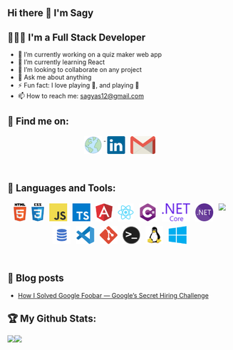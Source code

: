 ## Hi there 👋 I'm Sagy

<!--
**sagyas/sagyas** is a ✨ _special_ ✨ repository because its `README.md` (this file) appears on your GitHub profile.

Here are some ideas to get you started:

- 🔭 I’m currently working on ...
- 🌱 I’m currently learning ...
- 👯 I’m looking to collaborate on ...
- 🤔 I’m looking for help with ...
- 💬 Ask me about ...
- 📫 How to reach me: ...
- 😄 Pronouns: ...
- ⚡ Fun fact: ...
-->
## 👨🏽‍💻 I'm a Full Stack Developer  
 - 🔭 I’m currently working on a quiz maker web app  
 - 🌱 I’m currently learning React  
 - 👯 I’m looking to collaborate on any project  
 - 💬 Ask me about anything  
 - ⚡ Fun fact: I love playing 🏀, and playing 🎸  
 - 📫 How to reach me: sagyas12@gmail.com  

## :email: Find me on:  
<p align="center">
 <a href="https://sagyas.github.io/" target="_blank" rel="noopener noreferrer"> <img src="assets/globe(17).png" height="40" style="vertical-align:top; margin:4px"> </a>
 <a href="https://www.linkedin.com/in/sagyas/" target="_blank" rel="noopener noreferrer"> <img src="assets/linkedin-icon-2.svg" height="40" style="vertical-align:top; margin:4px"></a>
 <a href="mailto:sagyas12@gmail.com"> <img src="assets/gmail-icon.svg" alt="Python" height="40" style="vertical-align:top; margin:4px"></a> 
</p>  

<br/>

## 🧰 Languages and Tools:
<p align="center">
  <img src="assets/html5.svg" alt="HTML" height="40" style="vertical-align:top; margin:4px">
<img src="assets/css-5.svg" alt="CSS" height="40" style="vertical-align:top; margin:4px">
<img src="assets/logo-javascript.svg" alt="JavaScript" height="40" style="vertical-align:top; margin:4px">
<img src="assets/typescript.svg" alt="TypeScript" height="40" style="vertical-align:top; margin:4px">
<img src="assets/angular-icon-1.svg" alt="Angular" height="40" style="vertical-align:top; margin:4px">
<img src="assets/react-2.svg" alt="React" height="40" style="vertical-align:top; margin:4px">  
<img src="assets/c--4.svg" alt="C#" height="40" style="vertical-align:top; margin:4px">
<img src="assets/dot-net-core-7.svg" alt=".NET Core" height="40" style="vertical-align:top; margin:4px">
<img src="https://raw.githubusercontent.com/github/explore/93d8a67084f94b2a444e510199a6e7622e5b09a3/topics/dotnet/dotnet.png" height="40" style="vertial-align:top; margin:4px">
<img src="https://avatars.githubusercontent.com/u/70142?s=200&v=4" height="40" style="vertical-align:top; margin:4px">
<img src="https://raw.githubusercontent.com/github/explore/80688e429a7d4ef2fca1e82350fe8e3517d3494d/topics/sql/sql.png" alt="SQL" height="40" style="vertical-align:top; margin:4px">
<img src="assets/visual-studio-code-1.svg" alt="Visual Studio Code" height="40" style="vertical-align:top; margin:4px">
<img src="assets/git-icon.svg" alt="Git" height="40" style="vertical-align:top; margin:4px">
<img src="https://raw.githubusercontent.com/github/explore/d92924b1d925bb134e308bd29c9de6c302ed3beb/topics/terminal/terminal.png" alt="Terminal" height="40" style="vertical-align:top; margin:4px">
<img src="assets/linux-tux.svg" alt="Linux" height="40" style="vertical-align:top; margin:4px" alt="Windows" height="40" style="vertical-align:top; margin:4px">
<img src="assets/microsoft-windows-22.svg" alt="Windows" height="40" style="vertical-align:top; margin:4px">
</p>

<br/>

## :blue_book: Blog posts
 - [How I Solved Google Foobar — Google’s Secret Hiring Challenge](https://sagyas12.medium.com/how-i-solved-google-foobar-googles-secret-hiring-challenge-d1f5bca6360d)

## :trophy: My Github Stats:
<div>
<a href="https://github-readme-stats.vercel.app/api?username=sagyas&theme=tokyonight">
  <img  align="left" src="https://github-readme-stats.vercel.app/api?username=sagyas&theme=tokyonight" />
</a>
 <a href="https://github-readme-stats.vercel.app/api/top-langs/?username=sagyas&theme=tokyonight&layout=compact">
  <img align="left" src="https://github-readme-stats.vercel.app/api/top-langs/?username=sagyas&theme=tokyonight&layout=compact" />
</a>
</div>
